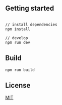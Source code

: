 ## Getting started
```bush

// install dependencies
npm install

// develop
npm run dev
```

## Build
```bush
npm run build
```

## License
[MIT](http://opensource.org/licenses/MIT)